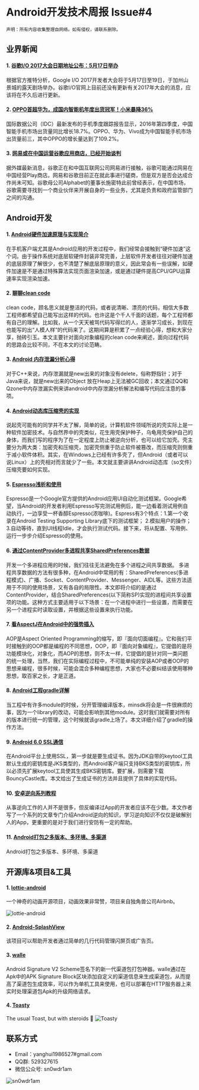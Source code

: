 # Android开发技术周报 Issue#4

    声明：所有内容收集整理自网络。如有侵权，请联系删除。
  
## 业界新闻
#### 1. [谷歌I/O 2017大会日期地址公布：5月17日举办](http://www.ithome.com/html/android/290578.htm)
根据官方推特分析，Google I/O 2017开发者大会将于5月17日至19日，于加州山景城的露天剧场举办。谷歌I/O官网上目前还没有更新有关2017年大会的消息，应该将在不久后进行更新。

#### 2. [OPPO首超华为，成国内智能机年度出货冠军！小米暴降36%](http://t.cn/RJZOfIf)
国际数据公司（IDC）最新发布的手机季度跟踪报告显示，2016年第四季度，中国智能手机市场出货量同比增长18.7%。OPPO、华为、Vivo成为中国智能手机市场出货量前三，其中OPPO的增长量达到了109.2%。

#### 3. [网易或在中国运营谷歌应用商店，已经开始谈判](https://view.inews.qq.com/a/TEC2017020700552607)
据外媒最新消息，谷歌正在和中国互联网公司网易进行接触，谷歌可能通过网易在中国经营Play商店。网易和谷歌目前正在就此事进行磋商，但是双方是否会达成合作尚未可知。谷歌母公司Alphabet的董事长施密特此前曾经表示，在中国市场，谷歌需要寻找到一个商业伙伴来开展自身的一些业务，尤其是负责和政府监管部门之间的沟通。

## Android开发
#### 1. [Android硬件加速原理与实现简介](http://tech.meituan.com/hardware-accelerate.html)
在手机客户端尤其是Android应用的开发过程中，我们经常会接触到“硬件加速”这个词。由于操作系统对底层软硬件封装非常完善，上层软件开发者往往对硬件加速的底层原理了解很少，也不清楚了解底层原理的意义，因此常会有一些误解，如硬件加速是不是通过特殊算法实现页面渲染加速，或是通过硬件提高CPU/GPU运算速率实现渲染加速。

#### 2. [聊聊clean code](http://tech.meituan.com/clean-code.html)
clean code，顾名思义就是整洁的代码，或者说清晰、漂亮的代码，相信大多数工程师都希望自己能写出这样的代码。也许这是个千人千面的话题，每个工程师都有自己的理解。比如我，从一个天天被骂代码写得烂的人，逐渐学习成长，到现在也能写的出“人模人样”的代码来了。这期间算是积累了一点经验心得，想和大家分享，抛砖引玉。本文主要针对面向对象编程的clean code来阐述，面向过程代码的思路会比较不同，不在本文的讨论范畴。

#### 3. [Android 内存泄漏分析心得](http://t.cn/RMdiwom)
对于C++来说，内存泄漏就是new出来的对象没有delete，俗称野指针；对于Java来说，就是new出来的Object 放在Heap上无法被GC回收；本文通过QQ和Qzone中内存泄漏实例来讲android中内存泄漏分析解法和编写代码应注意的事项。

#### 4. [Android动态库压缩壳的实现](http://t.cn/RMdJ8T9)
说起壳可能有的同学并不太了解，简单的说，计算机软件领域所说的壳实际上是一种软件加密技术。与自然界中的壳类似，花生用壳保护种子，乌龟用壳保护自己的身体，而我们写的程序为了在一定程度上防止被逆向分析，也可以给它加壳。壳主要分为两大类：加密壳和压缩壳，加密壳侧重于防止软件被篡改，而压缩壳则侧重于减小软件体积。其实，在Windows上已经有许多壳了，但Android（或者可以说Linux）上的壳相对而言就少了一些。本文就主要讲讲Android动态库（so文件）压缩壳要如何实现。

#### 5. [Espresso浅析和使用](http://t.cn/RMdJ9oB)
Espresso是一个Google官方提供的Android应用UI自动化测试框架。Google希望，当Android的开发者利用Espresso写完测试用例后，能一边看着测试用例自动执行，一边享受一杯香醇Espresso(浓咖啡)。Espress有3个特点：1.第一个收录在Android Testing Supporting Library底下的测试框架； 2.模拟用户的操作；3.自动等待，直到UI线程Idle，才会执行测试代码。接下来，将从配置、写用例、运行一步步介绍Espresso的使用。

#### 6. [通过ContentProvider多进程共享SharedPreferences数据](http://www.jianshu.com/p/bdebf741221e)
开发一个多进程应用的时候，我们往往无法避免在多个进程之间共享数据。 多进程共享数据的方法有很多种，在Android中常用的有：SharedPreferences(多进程模式)、广播、Socket、ContentProvider、Messenger、AIDL等。这些方法适用于不同的使用场景，又有各自的局限性。本文即将介绍的是通过ContentProvider，结合SharedPreferences(以下简称SP)实现的进程间共享设置项的功能。这种方式主要适用于以下场景：在一个进程中进行一些设置，而需要在另一个进程实时读取设置，并根据这些设置来执行功能。

#### 7. [看AspectJ在Android中的强势插入](http://t.cn/RMdIelN)
AOP是Aspect Oriented Programming的缩写，即『面向切面编程』。它和我们平时接触到的OOP都是编程的不同思想，OOP，即『面向对象编程』，它提倡的是将功能模块化，对象化，而AOP的思想，则不太一样，它提倡的是针对同一类问题的统一处理，当然，我们在实际编程过程中，不可能单纯的安装AOP或者OOP的思想来编程，很多时候，可能会混合多种编程思想，大家也不必要纠结该使用哪种思想，取百家之长，才是正道。

#### 8. [Android工程gradle详解](https://gold.xitu.io/post/58945a8b570c3500623081f0)
当工程中有许多module的时候，分开管理编译版本，minsdk将会是一件很麻烦的事，因为一个library的改动，可能会影响到其他module。这时我们就需要对所有的版本进行统一的管理，这个时候就该gradle上场了。本文详细介绍了gradle的操作方法。

#### 9. [Android 6.0 SSL通信](http://www.jianshu.com/p/fefeb1b310f1)
在Android平台上使用SSL，第一步就是要生成证书。因为JDK自带的keytool工具默认生成的密钥库是JKS类型的，而Android客户端只支持BKS类型的密钥库，所以必须先扩展keytool工具使其生成BKS密钥库。要扩展，则需要下载BouncyCastle库。本文给出了生成证书的方法并且提供了具体的实现代码。

#### 10. [安卓逆向系列教程](http://blog.csdn.net/wizardforcel/article/details/54730253)
从事逆向工作的人并不是很多，但反编译过App的开发者应该不在少数。本文作者写了一个系列的文章专门介绍Android逆向的知识，学习逆向知识不仅仅是破解别人的App，更重要的是对于我们进行安防有一定的帮助。

#### 11. [Android打包之多版本、多环境、多渠道](http://www.jianshu.com/p/872dc6f89cb4)
Android打包之多版本、多环境、多渠道

## 开源库&项目&工具
#### 1. [lottie-android](https://github.com/airbnb/lottie-android)
一个神奇的动画开源项目，动画效果非常赞，项目来自独角兽公司Airbnb。

![lottie-android](https://raw.githubusercontent.com/airbnb/lottie-android/master/gifs/Example2.gif)

#### 2. [Android-SplashView](https://github.com/jkyeo/Android-SplashView)
该项目可以帮助开发者通过简单的几行代码管理闪屏页或广告页。

#### 3. [walle](https://github.com/Meituan-Dianping/walle)
Android Signature V2 Scheme签名下的新一代渠道包打包神器。walle通过在Apk中的APK Signature Block区块添加自定义的渠道信息来生成渠道包，从而提高了渠道包生成效率，可以作为单机工具来使用，也可以部署在HTTP服务器上来实时处理渠道包Apk的升级网络请求。

#### 4. [Toasty](https://github.com/GrenderG/Toasty)
The usual Toast, but with steroids 💪
![Toasty](https://raw.githubusercontent.com/GrenderG/Toasty/master/art/scr2.png)


## 联系方式
* Email：yanghui1986527#gmail.com
* QQ群: 529327615     
* 微信公众号:  sn0wdr1am    

![sn0wdr1am](https://static.dingtalk.com/media/lADOmAwFCs0BAs0BAg_258_258.jpg)
